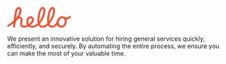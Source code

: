 <img src="/assets/hello.svg" height="48">

We present an innovative solution for hiring general services quickly, efficiently, and securely. By automating the entire process, we ensure you can make the most of your valuable time.
